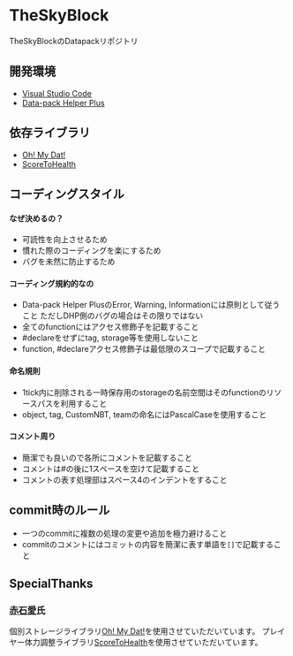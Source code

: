 # TheSkyBlock
TheSkyBlockのDatapackリポジトリ


## 開発環境
* [Visual Studio Code](https://azure.microsoft.com/ja-jp/products/visual-studio-code/)
* [Data-pack Helper Plus](https://github.com/SPGoding/datapack-language-server)


## 依存ライブラリ
* [Oh! My Dat!](https://github.com/Ai-Akaishi/OhMyDat)
* [ScoreToHealth](https://github.com/Ai-Akaishi/ScoreToHealth)


## コーディングスタイル
#### なぜ決めるの？
* 可読性を向上させるため
* 慣れた際のコーディングを楽にするため
* バグを未然に防止するため

#### コーディング規約的なの
* Data-pack Helper PlusのError, Warning, Informationには原則として従うこと ただしDHP側のバグの場合はその限りではない
* 全てのfunctionにはアクセス修飾子を記載すること
* #declareをせずにtag, storage等を使用しないこと
* function, #declareアクセス修飾子は最低限のスコープで記載すること

#### 命名規則
* 1tick内に削除される一時保存用のstorageの名前空間はそのfunctionのリソースパスを利用すること
* object, tag, CustomNBT, teamの命名にはPascalCaseを使用すること

#### コメント周り
* 簡潔でも良いので各所にコメントを記載すること
* コメントは#の後に1スペースを空けて記載すること
* コメントの表す処理部はスペース4のインデントをすること

## commit時のルール
* 一つのcommitに複数の処理の変更や追加を極力避けること
* commitのコメントにはコミットの内容を簡潔に表す単語を`[]`で記載すること

## SpecialThanks
### [赤石愛](https://twitter.com/AiAkaishi)氏
個別ストレージライブラリ[Oh! My Dat!](https://github.com/Ai-Akaishi/OhMyDat)を使用させていただいています。
プレイヤー体力調整ライブラリ[ScoreToHealth](https://github.com/Ai-Akaishi/ScoreToHealth)を使用させていただいています。